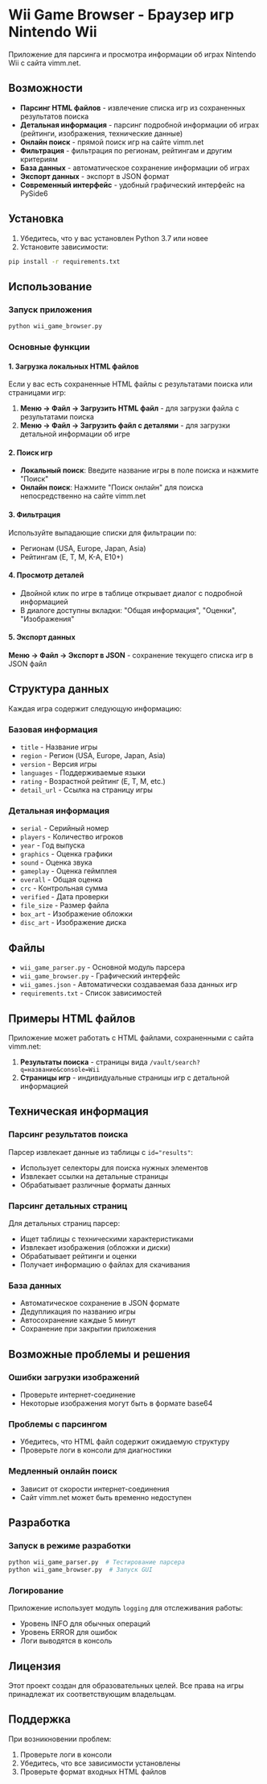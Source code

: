 # Wii Game Browser - Браузер игр Nintendo Wii

Приложение для парсинга и просмотра информации об играх Nintendo Wii с сайта vimm.net.

## Возможности

- **Парсинг HTML файлов** - извлечение списка игр из сохраненных результатов поиска
- **Детальная информация** - парсинг подробной информации об играх (рейтинги, изображения, технические данные)
- **Онлайн поиск** - прямой поиск игр на сайте vimm.net
- **Фильтрация** - фильтрация по регионам, рейтингам и другим критериям
- **База данных** - автоматическое сохранение информации об играх
- **Экспорт данных** - экспорт в JSON формат
- **Современный интерфейс** - удобный графический интерфейс на PySide6

## Установка

1. Убедитесь, что у вас установлен Python 3.7 или новее
2. Установите зависимости:

```bash
pip install -r requirements.txt
```

## Использование

### Запуск приложения

```bash
python wii_game_browser.py
```

### Основные функции

#### 1. Загрузка локальных HTML файлов

Если у вас есть сохраненные HTML файлы с результатами поиска или страницами игр:

1. **Меню → Файл → Загрузить HTML файл** - для загрузки файла с результатами поиска
2. **Меню → Файл → Загрузить файл с деталями** - для загрузки детальной информации об игре

#### 2. Поиск игр

- **Локальный поиск**: Введите название игры в поле поиска и нажмите "Поиск"
- **Онлайн поиск**: Нажмите "Поиск онлайн" для поиска непосредственно на сайте vimm.net

#### 3. Фильтрация

Используйте выпадающие списки для фильтрации по:
- Регионам (USA, Europe, Japan, Asia)
- Рейтингам (E, T, M, K-A, E10+)

#### 4. Просмотр деталей

- Двойной клик по игре в таблице открывает диалог с подробной информацией
- В диалоге доступны вкладки: "Общая информация", "Оценки", "Изображения"

#### 5. Экспорт данных

**Меню → Файл → Экспорт в JSON** - сохранение текущего списка игр в JSON файл

## Структура данных

Каждая игра содержит следующую информацию:

### Базовая информация
- `title` - Название игры
- `region` - Регион (USA, Europe, Japan, Asia)
- `version` - Версия игры
- `languages` - Поддерживаемые языки
- `rating` - Возрастной рейтинг (E, T, M, etc.)
- `detail_url` - Ссылка на страницу игры

### Детальная информация
- `serial` - Серийный номер
- `players` - Количество игроков
- `year` - Год выпуска
- `graphics` - Оценка графики
- `sound` - Оценка звука
- `gameplay` - Оценка геймплея
- `overall` - Общая оценка
- `crc` - Контрольная сумма
- `verified` - Дата проверки
- `file_size` - Размер файла
- `box_art` - Изображение обложки
- `disc_art` - Изображение диска

## Файлы

- `wii_game_parser.py` - Основной модуль парсера
- `wii_game_browser.py` - Графический интерфейс
- `wii_games.json` - Автоматически создаваемая база данных игр
- `requirements.txt` - Список зависимостей

## Примеры HTML файлов

Приложение может работать с HTML файлами, сохраненными с сайта vimm.net:

1. **Результаты поиска** - страницы вида `/vault/search?q=название&console=Wii`
2. **Страницы игр** - индивидуальные страницы игр с детальной информацией

## Техническая информация

### Парсинг результатов поиска

Парсер извлекает данные из таблицы с `id="results"`:
- Использует селекторы для поиска нужных элементов
- Извлекает ссылки на детальные страницы
- Обрабатывает различные форматы данных

### Парсинг детальных страниц

Для детальных страниц парсер:
- Ищет таблицы с техническими характеристиками
- Извлекает изображения (обложки и диски)
- Обрабатывает рейтинги и оценки
- Получает информацию о файлах для скачивания

### База данных

- Автоматическое сохранение в JSON формате
- Дедупликация по названию игры
- Автосохранение каждые 5 минут
- Сохранение при закрытии приложения

## Возможные проблемы и решения

### Ошибки загрузки изображений
- Проверьте интернет-соединение
- Некоторые изображения могут быть в формате base64

### Проблемы с парсингом
- Убедитесь, что HTML файл содержит ожидаемую структуру
- Проверьте логи в консоли для диагностики

### Медленный онлайн поиск
- Зависит от скорости интернет-соединения
- Сайт vimm.net может быть временно недоступен

## Разработка

### Запуск в режиме разработки

```bash
python wii_game_parser.py  # Тестирование парсера
python wii_game_browser.py  # Запуск GUI
```

### Логирование

Приложение использует модуль `logging` для отслеживания работы:
- Уровень INFO для обычных операций
- Уровень ERROR для ошибок
- Логи выводятся в консоль

## Лицензия

Этот проект создан для образовательных целей. Все права на игры принадлежат их соответствующим владельцам.

## Поддержка

При возникновении проблем:
1. Проверьте логи в консоли
2. Убедитесь, что все зависимости установлены
3. Проверьте формат входных HTML файлов
